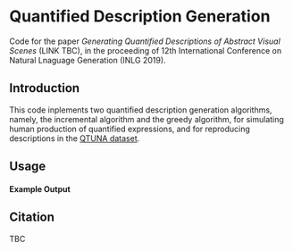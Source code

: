 # Quantified Description Generation

Code for the paper *Generating Quantified Descriptions of Abstract Visual Scenes* (LINK TBC), in the proceeding of 12th International Conference on Natural Lnaguage Generation (INLG 2019).

## Introduction

This code inplements two quantified description generation algorithms, namely, the incremental algorithm and the greedy algorithm, for simulating human production of quantified expressions, and for reproducing descriptions in the [QTUNA dataset](https://github.com/a-quei/quantified-description-generation). 

## Usage


#### Example Output


## Citation

TBC


